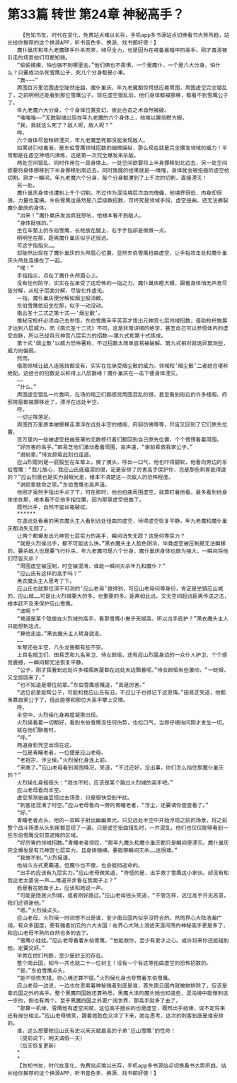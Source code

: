 # 第33篇 转世 第24章 神秘高手？
        【告知书友，时代在变化，免费站点难以长存，手机app多书源站点切换看书大势所趋，站长给你推荐的这个换源APP，听书音色多、换源、找书都好使！】
       魔仆巢庆和年九老魔联手扑杀而来，倾尽全力，也是因为在戒备着暗中的高手。刚才毒液被引走的场景他们可都知晓。
       “偷偷摸摸，怕也强不到哪里去。”他们俩也不畏惧，一个是魔仆，一个是六大分身，怕什么？只要成功杀死雪鹰公子，死几个分身都是小事。
       “轰~~~”
       周围百万里范围虚空陡然扭曲，魔仆巢庆、年九老魔都惊愕感应着周围，周围虚空完全错乱了，之前明明还能看到那位雪鹰公子。现在虚空错乱后，他们身体都被挪移，都看不到雪鹰公子了。
       年九老魔六大分身，个个身体位置变幻，彼此合击之术自然被破。
       “嗤嗤嗤——”无数裂缝出现在年九老魔的六个身体上，他难以置信瞪大眼。
       “我，我就这么死了？敌人呢，敌人呢？”
       哗。
       六个身体尽皆粉碎湮灭，年九老魔至死都没能发现敌人。
       如果说引动毒液，是东伯雪鹰领域招数的细微操纵，那么现在就是完全爆发领域的威力！平常都是在虚空神塔内演练，这是第一次完全爆发来杀敌。
       两处空间错乱，同时作用在一具身体上。一处空间欲要将上半身挪移到北边去，另一处空间欲要将身体挪移到下半身挪移到南边去。同时施展的结果就是——噗嗤，身体就会被扭曲的虚空给切割。刚才一瞬间，年九老魔六个分身，每个分身都遭到了上千次的切割，直接湮灭！
       另一处。
       魔仆巢庆身体也遭到上千个切割，不过作为混沌境层次血肉傀儡，他境界很低，肉身却很强，力量也蛮横。东伯雪鹰这虽然是八层级数招数，可终究是领域手段，虚空扭曲，还无法撕裂魔仆巢庆的身体。
       “出来！”魔仆巢庆发出疯狂怒吼，他根本看不到敌人。
       “身体挺强的。”
       坐在车辇上的东伯雪鹰，长枪放在腿上，右手手指却是微微一点。
       明明坐在那，距离魔仆巢庆似乎还很远。
       可这手指指尖……
       却陡然出现在了魔仆巢庆的头颅眉心位置，显然东伯雪鹰扭曲虚空，让手指攻击处和魔仆巢庆头颅处连接在了一起。
       “噗！”
       手指指尖，点在了魔仆头颅眉心上。
       没有任何防守，实实在在承受了这恐怖的一指之力。魔仆巢庆瞪大眼，跟着身体悄无声息尽皆分解，从粒子层面分解，尽皆化作虚无。
       一指，魔仆巢庆便分解如烟尘般消散。
       东伯雪鹰依旧坐在那，似乎一动没动。
       南云圣十二式之第十式——‘烟尘散’。
       像秘宝枪杆必须自己去参悟，东伯雪鹰辛辛苦苦才悟出元神宫七层领域招数，借助枪杆施展才达到八层威力。而《南云圣十二式》不同，这是非常详细的绝学，甚至自己可以参悟体内的虚空血脉，所以已经将元神宫八层实力的招数——第九式和第十式练成。
       第十式‘烟尘散’以威力恐怖著称，不过招数太简单容易被破解。第九式相对就诡异莫测些，威力则偏弱。
       然而。
       借助领域让敌人连抵挡都没有，实实在在承受烟尘散的威力。领域和‘烟尘散’二者结合堪称绝配。这结合的招数足以称得上八层巅峰！魔仆巢庆在一击下便身体湮灭。
       ……
       “什么。”
       周围虚空错乱一片轰鸣，在场的暗卫们都感觉周围混乱的很，甚至看到街边的许多楼阁、府邸房屋都被挪移走了，漂浮在远处半空。
       呼。
       一切尘埃落定。
       周围百万里原本被挪移走漂浮在远处半空的楼阁、府邸仿佛等等，尽皆又回到了它们原先位置。
       百万里内一些被虚空扭曲笼罩的无数修行者们都回到自己原先位置，个个愣愣看着周围。
       “好厉害的高手。”田易芝他们激动看着周围，高声道，“谢前辈救我家公子。”
       “谢前辈。”侍女颜瑜此刻也连道。
       应山烈扈则是一屁股坐在车辇上，摸了摸头，呼出一口气，他也吓得腿软，他看向旁边的东伯雪鹰：“我儿放心，我应山氏底蕴深的很，定是安排了厉害高手保护你，岂是那些刺客能得逞的？”应山烈扈也是实力弱眼光差，根本不清楚这一次敌人的恐怖程度。
       “谢前辈救命之恩。”东伯雪鹰也高声道。
       他刚才虽然手指出手点了下，可在那时，他也扭曲周围虚空，就算盯着他看，最多看到他身体坐在那，根本看不见他手指位置，因为那里虚空扭曲了。
       既然出手，自然不留丝毫破绽。
       ******
       在遥远处看着的黑衣魔头主人看到远处扭曲的虚空，待得虚空恢复平静，年九老魔和魔仆巢庆都消失无踪了。
       让两个都爆发出元神宫七层实力的高手，瞬间消失无踪？这是何等实力？
       “就是火烈侯出手，都不可能这么快。”黑衣魔头主人脸色阴冷，毕竟虚空被压制是无法瞬移的，要杀敌人也是要飞行扑杀，年九老魔可是六个分身，魔仆巢庆身体也颇为强大，一瞬间将他们尽皆灭杀？
       “周围虚空被压制，时空被混淆，谁能一瞬间灭杀年九和魔仆？”
       “应山氏有这样的高手吗？”
       黑衣魔头主人思考了下。
       应山氏也就那位深不可测的‘应山老母’做得到，可应山老母何等身份，肯定是坐镇应山城的，应山城……可是比火烈城要大的多，也重要的多。距离如此远，又无空间超远距离传送之法，根本赶不及来保护应山雪鹰。
       “谁啊？”
       “难道是某个隐居在火烈城的高手，看那雪鹰小崽子天赋高，所以出手庇护？”黑衣魔头主人只能想到这点。
       “算他走运。”黑衣魔头主人转身就走。
       ……
       车辇还在半空，八头龙兽都有些不安。
       上百名暗卫们、田易芝和九名亲卫、侍女颜瑜，还有应山烈扈身边的一众仆人护卫，个个感觉震撼，一瞬间都无法恢复平静。
       “公子，刚才我看到远处许多楼阁房屋都在远处天边飘着呢。”侍女颜瑜有些激动，“一眨眼，又全部回来了。”
       “也不知道是哪位前辈。”东伯雪鹰感慨道，“真是厉害。”
       “这位前辈能帮公子，可能和我应山氏有旧，不过公子也得记下这恩情。”田易芝笑道，他都羡慕自家公子了，借此能够和那位大高手攀上交情。
       呼。
       半空中，火烈侯化身再度凝聚出现。
       火烈侯看着一切都好，看到东伯雪鹰没任何伤势，也松口气，当即仔细询问刚才发生一切。
       就在他们聊着时。
       “呼。”
       两道身影凭空出现在这。
       一位是青瞳老者，一位便是应山老母。
       “老祖宗，浮尘侯。”火烈侯化身连上前。
       “来晚了。”应山老母看到周围情况，笑道，“不过还好，没出事，你们怎么挡住那魔仆巢庆的？”
       火烈侯化身摇摇头：“我也不知，应该是某个路过火烈城的高手吧。”
       应山老母看向半空。
       虚空渐渐扭曲显现过去场景，只是很快受到干扰。
       “刺客还混淆了时空。”应山老母看向一旁的青瞳老者，“浮尘，还要请你查查看了。”
       “好。”
       青瞳老者点头，他的一双眸子射出幽幽青光，只见远处半空中开始浮现之前的场景，将之前整个战斗场景从头到尾都显现了一遍。只是虚空扭曲错乱时，一片混乱，他们也仅仅能够看到一些东伯雪鹰没刻意遮掩的区域。
       “好厉害的领域招数。”青瞳老者惊叹，“那年九魔头和魔仆巢庆都只是瞬间便湮灭。魔仆巢庆完全爆发是有元神宫七层实力，且身体强横。要能够瞬间灭杀……这很难。”
       “我做不到。”火烈侯道。
       他战斗方式更霸道，但魔仆也不傻，也会抵挡逃命的。
       “出手的应该有九层实力。”应山老母微笑道，“奇怪的是，出手救了雪鹰这小家伙。却没有和我这老太婆说一声……难道并非看在我面子上？”
       若是看在她面子上，应该和她说一声。
       “可能是隐居火烈城，或者刚好路过。”应山老母摇头笑道，“不管怎样，这位高手并无恶意，我们还得谢他。”
       “嗯。”火烈侯点头。
       应山老母、火烈侯一时间想不出是谁，至少南云国内似乎没符合的。然而界心大陆浩瀚广阔，有众多国度，更有强者如云的六大古国！在界心大陆上浪迹天涯闯荡的神秘高手更是多了，和应山老母不熟的自然也多的去了。
       “雪鹰小娃娃。”应山老母看着东伯雪鹰，“他能救你，至少有爱才之心。或许将来你还能碰到他，定要交好。”
       毕竟在他们判断，至少是封王的存在。
       整个南云国，如今一共也就二十一位封王！没有一个有这等扭曲虚空的恐怖招数的。
       “是。”东伯雪鹰点头。
       “能不惊慌失措，你心境还算不错。”火烈侯化身也夸赞着东伯雪鹰。
       应山老母一边说，一边也在思索着神秘强者到底是谁，首先南云国内就被她排除了，应该是南云国之外的高手。整个黑魔四国她还算熟悉，黑魔大泽的魔头她也知道些，混沌境中能做到这一步的，倒也有两个。至于黑魔四国之外更广阔世界，那高手就多了去了。
       “那算一机缘，雪鹰他有虚空天赋，这位高手擅长的也是虚空，既然出手结缘，说不定将来还有缘分相见。”应山老母微笑，跟着她脸色又冷了下来，她在思考，这次的刺客到底是谁安排的。
       谁，这么想要她应山氏有史以来天赋最高的子弟‘应山雪鹰’的性命！
       （提前说下，明天请假一天）
       （后天恢复更新）
       *
       *
       【告知书友，时代在变化，免费站点难以长存，手机app多书源站点切换看书大势所趋，站长给你推荐的这个换源APP，听书音色多、换源、找书都好使！】